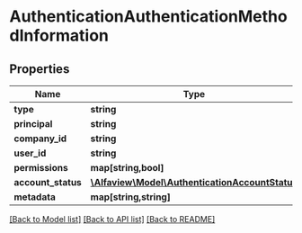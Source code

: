 # AuthenticationAuthenticationMethodInformation

## Properties
Name | Type | Description | Notes
------------ | ------------- | ------------- | -------------
**type** | **string** |  | [optional] 
**principal** | **string** |  | [optional] 
**company_id** | **string** |  | [optional] 
**user_id** | **string** |  | [optional] 
**permissions** | **map[string,bool]** |  | [optional] 
**account_status** | [**\Alfaview\Model\AuthenticationAccountStatus**](AuthenticationAccountStatus.md) |  | [optional] 
**metadata** | **map[string,string]** |  | [optional] 

[[Back to Model list]](../README.md#documentation-for-models) [[Back to API list]](../README.md#documentation-for-api-endpoints) [[Back to README]](../README.md)


